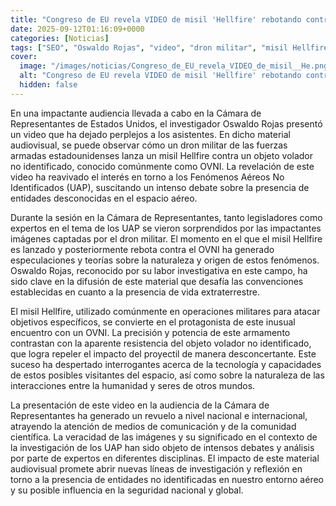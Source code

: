 ```yaml
---
title: "Congreso de EU revela VIDEO de misil 'Hellfire' rebotando contra OVNI"
date: 2025-09-12T01:16:09+0000
categories: [Noticias]
tags: ["SEO", "Oswaldo Rojas", "video", "dron militar", "misil Hellfire", "OVNI", "Fenómenos Aéreos No Identificados."]
cover:
  image: "/images/noticias/Congreso_de_EU_revela_VIDEO_de_misil__He.png"
  alt: "Congreso de EU revela VIDEO de misil 'Hellfire' rebotando contra OVNI"
  hidden: false
---
```


En una impactante audiencia llevada a cabo en la Cámara de Representantes de Estados Unidos, el investigador Oswaldo Rojas presentó un video que ha dejado perplejos a los asistentes. En dicho material audiovisual, se puede observar cómo un dron militar de las fuerzas armadas estadounidenses lanza un misil Hellfire contra un objeto volador no identificado, conocido comúnmente como OVNI. La revelación de este video ha reavivado el interés en torno a los Fenómenos Aéreos No Identificados (UAP), suscitando un intenso debate sobre la presencia de entidades desconocidas en el espacio aéreo.

Durante la sesión en la Cámara de Representantes, tanto legisladores como expertos en el tema de los UAP se vieron sorprendidos por las impactantes imágenes captadas por el dron militar. El momento en el que el misil Hellfire es lanzado y posteriormente rebota contra el OVNI ha generado especulaciones y teorías sobre la naturaleza y origen de estos fenómenos. Oswaldo Rojas, reconocido por su labor investigativa en este campo, ha sido clave en la difusión de este material que desafía las convenciones establecidas en cuanto a la presencia de vida extraterrestre.

El misil Hellfire, utilizado comúnmente en operaciones militares para atacar objetivos específicos, se convierte en el protagonista de este inusual encuentro con un OVNI. La precisión y potencia de este armamento contrastan con la aparente resistencia del objeto volador no identificado, que logra repeler el impacto del proyectil de manera desconcertante. Este suceso ha despertado interrogantes acerca de la tecnología y capacidades de estos posibles visitantes del espacio, así como sobre la naturaleza de las interacciones entre la humanidad y seres de otros mundos.

La presentación de este video en la audiencia de la Cámara de Representantes ha generado un revuelo a nivel nacional e internacional, atrayendo la atención de medios de comunicación y de la comunidad científica. La veracidad de las imágenes y su significado en el contexto de la investigación de los UAP han sido objeto de intensos debates y análisis por parte de expertos en diferentes disciplinas. El impacto de este material audiovisual promete abrir nuevas líneas de investigación y reflexión en torno a la presencia de entidades no identificadas en nuestro entorno aéreo y su posible influencia en la seguridad nacional y global.
